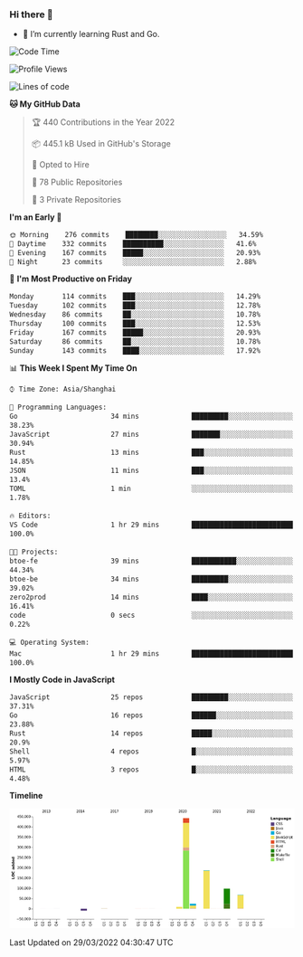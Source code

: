### Hi there 👋

- 🌱 I’m currently learning Rust and Go.

<!--START_SECTION:waka-->
![Code Time](http://img.shields.io/badge/Code%20Time-314%20hrs%206%20mins-blue)

![Profile Views](http://img.shields.io/badge/Profile%20Views-0-blue)

![Lines of code](https://img.shields.io/badge/From%20Hello%20World%20I%27ve%20Written-827%20Thousand%20lines%20of%20code-blue)

**🐱 My GitHub Data** 

> 🏆 440 Contributions in the Year 2022
 > 
> 📦 445.1 kB Used in GitHub's Storage 
 > 
> 💼 Opted to Hire
 > 
> 📜 78 Public Repositories 
 > 
> 🔑 3 Private Repositories  
 > 
**I'm an Early 🐤** 

```text
🌞 Morning    276 commits    ████████░░░░░░░░░░░░░░░░░   34.59% 
🌆 Daytime    332 commits    ██████████░░░░░░░░░░░░░░░   41.6% 
🌃 Evening    167 commits    █████░░░░░░░░░░░░░░░░░░░░   20.93% 
🌙 Night      23 commits     ░░░░░░░░░░░░░░░░░░░░░░░░░   2.88%

```
📅 **I'm Most Productive on Friday** 

```text
Monday       114 commits    ███░░░░░░░░░░░░░░░░░░░░░░   14.29% 
Tuesday      102 commits    ███░░░░░░░░░░░░░░░░░░░░░░   12.78% 
Wednesday    86 commits     ██░░░░░░░░░░░░░░░░░░░░░░░   10.78% 
Thursday     100 commits    ███░░░░░░░░░░░░░░░░░░░░░░   12.53% 
Friday       167 commits    █████░░░░░░░░░░░░░░░░░░░░   20.93% 
Saturday     86 commits     ██░░░░░░░░░░░░░░░░░░░░░░░   10.78% 
Sunday       143 commits    ████░░░░░░░░░░░░░░░░░░░░░   17.92%

```


📊 **This Week I Spent My Time On** 

```text
⌚︎ Time Zone: Asia/Shanghai

💬 Programming Languages: 
Go                       34 mins             █████████░░░░░░░░░░░░░░░░   38.23% 
JavaScript               27 mins             ███████░░░░░░░░░░░░░░░░░░   30.94% 
Rust                     13 mins             ███░░░░░░░░░░░░░░░░░░░░░░   14.85% 
JSON                     11 mins             ███░░░░░░░░░░░░░░░░░░░░░░   13.4% 
TOML                     1 min               ░░░░░░░░░░░░░░░░░░░░░░░░░   1.78%

🔥 Editors: 
VS Code                  1 hr 29 mins        █████████████████████████   100.0%

🐱‍💻 Projects: 
btoe-fe                  39 mins             ███████████░░░░░░░░░░░░░░   44.34% 
btoe-be                  34 mins             █████████░░░░░░░░░░░░░░░░   39.02% 
zero2prod                14 mins             ████░░░░░░░░░░░░░░░░░░░░░   16.41% 
code                     0 secs              ░░░░░░░░░░░░░░░░░░░░░░░░░   0.22%

💻 Operating System: 
Mac                      1 hr 29 mins        █████████████████████████   100.0%

```

**I Mostly Code in JavaScript** 

```text
JavaScript               25 repos            █████████░░░░░░░░░░░░░░░░   37.31% 
Go                       16 repos            ██████░░░░░░░░░░░░░░░░░░░   23.88% 
Rust                     14 repos            █████░░░░░░░░░░░░░░░░░░░░   20.9% 
Shell                    4 repos             █░░░░░░░░░░░░░░░░░░░░░░░░   5.97% 
HTML                     3 repos             █░░░░░░░░░░░░░░░░░░░░░░░░   4.48%

```


**Timeline**

![Chart not found](https://raw.githubusercontent.com/elton/elton/main/charts/bar_graph.png) 


 Last Updated on 29/03/2022 04:30:47 UTC
<!--END_SECTION:waka-->

<!--
**elton/elton** is a ✨ _special_ ✨ repository because its `README.md` (this file) appears on your GitHub profile.

Here are some ideas to get you started:

- 🔭 I’m currently working on ...
- 🌱 I’m currently learning ...
- 👯 I’m looking to collaborate on ...
- 🤔 I’m looking for help with ...
- 💬 Ask me about ...
- 📫 How to reach me: ...
- 😄 Pronouns: ...
- ⚡ Fun fact: ...
-->
